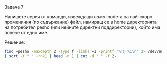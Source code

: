 Задача 7

Напишете серия от команди, извеждащи *само* inode-a на най-скоро промениния (по съдържание) файл, 
намиращ се в home директорията на потребител pesho (или нейните директни поддиректории), който има повече от едно име.

Решение:

```sh
find ~pesho -maxdepth 2 -type f -links +1 -printf "%T@ %i\n" 2> /dev/null \
| sort -t " " -rnk1 | head -n 1 | cut -d " " -f 2-
```
